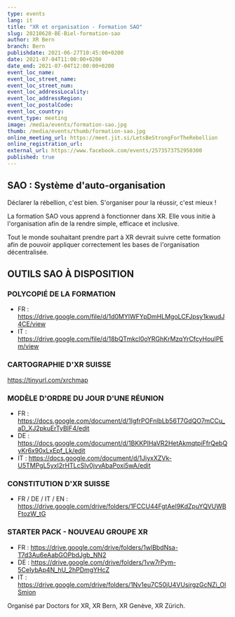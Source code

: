 ```yaml
---
type: events
lang: it
title: "XR et organisation - Formation SAO"
slug: 20210628-BE-Biel-formation-sao
author: XR Bern
branch: Bern
publishdate: 2021-06-27T10:45:00+0200
date: 2021-07-04T11:00:00+0200
date_end: 2021-07-04T12:00:00+0200
event_loc_name:
event_loc_street_name:
event_loc_street_num:
event_loc_addressLocality:
event_loc_addressRegion:
event_loc_postalCode:
event_loc_country:
event_type: meeting
image: /media/events/formation-sao.jpg
thumb: /media/events/thumb/formation-sao.jpg
online_meeting_url: https://meet.jit.si/LetsBeStrongForTheRebellion
online_registration_url:
external_url: https://www.facebook.com/events/2573573752950300
published: true
---
```

## SAO : Système d'auto-organisation

Déclarer la rébellion, c'est bien. S'organiser pour la réussir, c'est mieux !

La formation SAO vous apprend à fonctionner dans XR. Elle vous initie à l'organisation afin de la rendre simple, efficace et inclusive.

Tout le monde souhaitant prendre part à XR devrait suivre cette formation afin de pouvoir appliquer correctement les bases de l'organisation décentralisée.

## OUTILS SAO À DISPOSITION

### POLYCOPIÉ DE LA FORMATION

* FR : https://drive.google.com/file/d/1d0MYlWFYpDmHLMgoLCFJpsy1kwudJ4CE/view
* IT : https://drive.google.com/file/d/18bQTmkcl0oYRGhKrMzqYrCfcyHouIPEm/view

### CARTOGRAPHIE D'XR SUISSE

https://tinyurl.com/xrchmap

### MODÈLE D'ORDRE DU JOUR D'UNE RÉUNION
* FR : https://docs.google.com/document/d/1IgfrPOFnlbLb56T7GdQO7mCCu_aD_XJ2pkuErTyBIF4/edit
* DE : https://docs.google.com/document/d/1BKKPlHaVR2HetAkmqtpiFfrQebQyKr6x90xLxEpf_Lk/edit
* IT : https://docs.google.com/document/d/1JiyxXZVk-U5TMPgL5yxI2rHTLcSlv0jvvAbaPoxi5wA/edit

### CONSTITUTION D'XR SUISSE

* FR / DE / IT / EN : https://drive.google.com/drive/folders/1FCCU44FgtAel9KdZpuYQVUWBFtozW_tG

### STARTER PACK - NOUVEAU GROUPE XR

* FR : https://drive.google.com/drive/folders/1wlBbdNsa-T7d3Au6eAabGOPbdJgb_NN2
* DE : https://drive.google.com/drive/folders/1vw7rPym-5CeIybAp4N_hU_2hPDmgYHcZ
* IT : https://drive.google.com/drive/folders/1Nv1eu7C50jU4VUsjrgzGcNZi_OlSmion

Organisé par Doctors for XR, XR Bern, XR Genève, XR Zürich.
